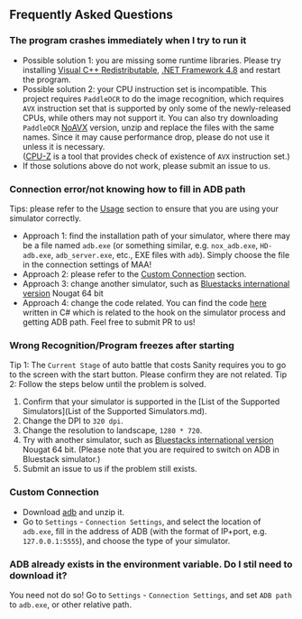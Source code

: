 ## Frequently Asked Questions

### The program crashes immediately when I try to run it

- Possible solution 1: you are missing some runtime libraries.
  Please try installing [Visual C++ Redistributable](https://docs.microsoft.com/en/cpp/windows/latest-supported-vc-redist?view=msvc-160#visual-studio-2015-2017-2019-and-2022), [.NET Framework 4.8](https://dotnet.microsoft.com/download/dotnet-framework/net48) and restart the program.
- Possible solution 2: your CPU instruction set is incompatible.
  This project requires `PaddleOCR` to do the image recognition, which requires `AVX` instruction set that is supported by only some of the newly-released CPUs, while others may not support it.
  You can also try downloading `PaddleOCR` [NoAVX](../3rdparty/ppocr_noavx.zip) version, unzip and replace the files with the same names. Since it may cause performance drop, please do not use it unless it is necessary.  
  ([CPU-Z](https://www.cpuid.com/softwares/cpu-z.html) is a tool that provides check of existence of `AVX` instruction set.)  
- If those solutions above do not work, please submit an issue to us.

### Connection error/not knowing how to fill in ADB path

Tips: please refer to the [Usage](../README-en.md#Usage) section to ensure that you are using your simulator correctly.

- Approach 1: find the installation path of your simulator, where there may be a file named `adb.exe` (or something similar, e.g. `nox_adb.exe`, `HD-adb.exe`, `adb_server.exe`, etc., EXE files with `adb`). Simply choose the file in the connection settings of MAA!
- Approach 2: please refer to the [Custom Connection](#custom-connection) section.
- Approach 3: change another simulator, such as [Bluestacks international version](https://www.bluestacks.com/download.html) Nougat 64 bit
- Approach 4: change the code related. You can find the code [here](../src/MeoAsstGui/Helper/WinAdapter.cs) written in C# which is related to the hook on the simulator process and getting ADB path. Feel free to submit PR to us!

### Wrong Recognition/Program freezes after starting

Tip 1: The `Current Stage` of auto battle that costs Sanity requires you to go to the screen with the start button. Please confirm they are not related.
Tip 2: Follow the steps below until the problem is solved.

1. Confirm that your simulator is supported in the [List of the Supported Simulators](List of the Supported Simulators.md).
2. Change the DPI to `320 dpi`.
3. Change the resolution to landscape, `1280 * 720`.
4. Try with another simulator, such as [Bluestacks international version](https://www.bluestacks.com/download.html) Nougat 64 bit. (Please note that you are required to switch on ADB in Bluestack simulator.)
5. Submit an issue to us if the problem still exists.

### Custom Connection

- Download [adb](https://dl.google.com/android/repository/platform-tools-latest-windows.zip) and unzip it.
- Go to `Settings` - `Connection Settings`, and select the location of `adb.exe`, fill in the address of ADB (with the format of IP+port, e.g. `127.0.0.1:5555`), and choose the type of your simulator.

### ADB already exists in the environment variable. Do I stil need to download it?

You need not do so! Go to `Settings` - `Connection Settings`, and set  `ADB path` to `adb.exe`, or other relative path.
